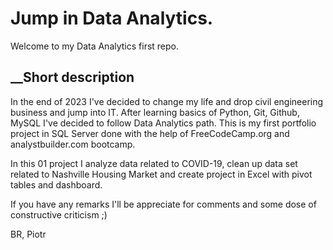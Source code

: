 # Jump in Data Analytics.

Welcome to my Data Analytics first repo.

## __Short description
In the end of 2023 I've decided to change my life and drop civil engineering business and jump into IT. After learning basics of Python, Git, Github, MySQL I've decided to follow Data Analytics path.
This is my first portfolio project in SQL Server done with the help of FreeCodeCamp.org and analystbuilder.com bootcamp.

In this 01 project I analyze data related to COVID-19, clean up data set related to Nashville Housing Market and create project in Excel with pivot tables and dashboard.

If you have any remarks I'll be appreciate for comments and some dose of constructive criticism ;)

BR,
Piotr


